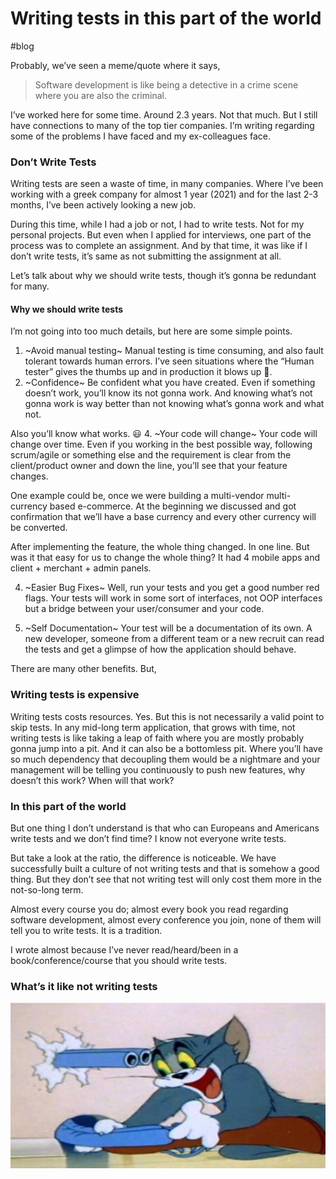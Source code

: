 # Writing tests in this part of the world
#blog

Probably, we’ve seen a meme/quote where it says, 
> Software development is like being a detective in a crime scene where you are also the criminal.   

I’ve worked here for some time. Around 2.3 years. Not that much. But I still have connections to many of the top tier companies. I’m writing regarding some of the problems I have faced and my ex-colleagues face. 

### Don’t Write Tests
Writing tests are seen a waste of time, in many companies. Where I’ve been working with a greek company for almost 1 year (2021) and for the last 2-3 months, I’ve been actively looking a new job.

During this time, while I had a job or not, I had to write tests. Not for my personal projects. But even when I applied for interviews, one part of the process was to complete an assignment. 
And by that time, it was like if I don’t write tests, it’s same as not submitting the assignment at all.

Let’s talk about why we should write tests, though it’s gonna be redundant for many.

#### Why we should write tests
I’m not going into too much details, but here are some simple points.

1. ~Avoid manual testing~
Manual testing is time consuming, and also fault tolerant towards human errors. I’ve seen situations where the “Human tester” gives the thumbs up and in production it blows up 🤯.   
2. ~Confidence~
Be confident what you have created. Even if something doesn’t work, you’ll know its not gonna work. And knowing what’s not gonna work is way better than not knowing what’s gonna work and what not.

Also you’ll know what works. 😃
4. ~Your code will change~
Your code will change over time. Even if you working in the best possible way, following scrum/agile or something else and the requirement is clear from the client/product owner and down the line, you’ll see that your feature changes. 

One example could be, once we were building a multi-vendor multi-currency based e-commerce. At the beginning we discussed and got confirmation that we’ll have a base currency and every other currency will be converted. 

After implementing the feature, the whole thing changed. In one line. 
But was it that easy for us to change the whole thing? It had 4 mobile apps and client + merchant + admin panels. 

4. ~Easier Bug Fixes~
Well, run your tests and you get a good number red flags. Your tests will work in some sort of interfaces, not OOP interfaces but a bridge between your user/consumer and your code.

5. ~Self Documentation~
Your test will be a documentation of its own. A new developer, someone from a different team or a new recruit can read the tests and get a glimpse of how the application should behave.

There are many other benefits. But, 
### Writing tests is expensive
Writing tests costs resources. Yes. But this is not necessarily a valid point to skip tests. In any mid-long term application, that grows with time, not writing tests is like taking a leap of faith where you are mostly probably gonna jump into a pit. 
And it can also be a bottomless pit. Where you’ll have so much dependency that decoupling them would be a nightmare and your management will be telling you continuously to push new features, why doesn’t this work? When will that work?  

### In this part of the world
But one thing I don’t understand is that who can Europeans and Americans write tests and we don’t find time? I know not everyone write tests. 

But take a look at the ratio, the difference is noticeable. We have successfully built a culture of not writing tests and that is somehow a good thing. 
But they don’t see that not writing test will only cost them more in the not-so-long term. 

Almost every course you do; almost every book you read regarding software development, almost every conference you join, none of them will tell you to write tests.  It is a tradition. 

I wrote almost because I’ve never read/heard/been in a book/conference/course that you should write tests. 

### What’s it like not writing tests

![](https://raw.githubusercontent.com/thearyanahmed/blog-articles/master/images/what_it_like_not_writing_tests.jpg)

